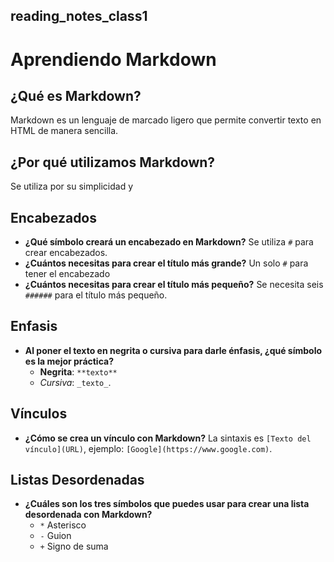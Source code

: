 ## reading_notes_class1

# Aprendiendo Markdown

## ¿Qué es Markdown?
Markdown es un lenguaje de marcado ligero que permite convertir texto en HTML de manera sencilla.

## ¿Por qué utilizamos Markdown?
Se utiliza por su simplicidad y

## Encabezados
- **¿Qué símbolo creará un encabezado en Markdown?** 
  Se utiliza `#` para crear encabezados.
- **¿Cuántos necesitas para crear el título más grande?** 
  Un solo `#` para tener el encabezado
- **¿Cuántos necesitas para crear el título más pequeño?** 
  Se necesita seis `######` para el título más pequeño.
  
## Enfasis
- **Al poner el texto en negrita o cursiva para darle énfasis, ¿qué símbolo es la mejor práctica?**
  - **Negrita**: `**texto**`
  - *Cursiva*: `_texto_`.

## Vínculos
- **¿Cómo se crea un vínculo con Markdown?**
  La sintaxis es `[Texto del vínculo](URL)`, ejemplo: `[Google](https://www.google.com)`.

## Listas Desordenadas
- **¿Cuáles son los tres símbolos que puedes usar para crear una lista desordenada con Markdown?**
  - `*` Asterisco
  - `-` Guion
  - `+` Signo de suma
  
